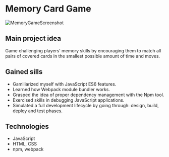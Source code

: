 # Memory Card Game

![MemoryGameScreenshot](https://user-images.githubusercontent.com/53584321/108411875-6e9de800-7229-11eb-9009-a33b8fb61d20.jpg)

## Main project idea

Game challenging players’ memory skills by encouraging them to match all pairs of covered cards in the smallest possible amount of time and moves.

## Gained sills
* Gamiliarized myself with JavaScript ES6 features.
* Learned how Webpack module bundler works.
* Grasped the idea of proper dependency management with the Npm tool.
* Exercised skills in debugging JavaScript applications.
* Simulated a full development lifecycle by going through: design, build, deploy and test phases.

## Technologies
* JavaScript
* HTML, CSS
* npm, webpack

